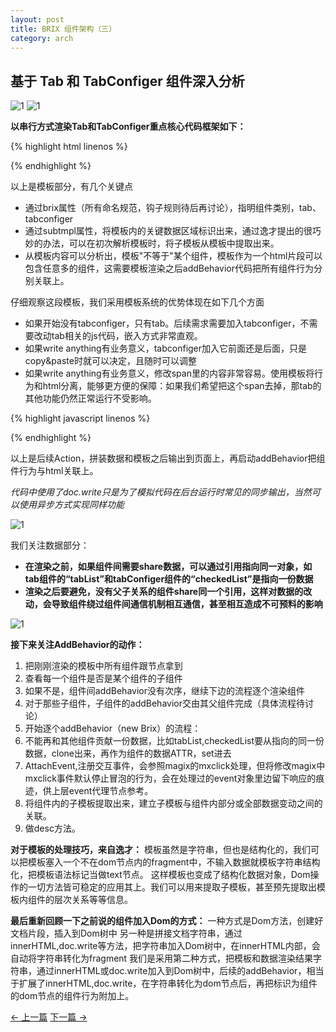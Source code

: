 ```yaml
---
layout: post
title: BRIX 组件架构（三）
category: arch
---
```


## 基于 Tab 和 TabConfiger 组件深入分析

![1](/brix/assets/img/brix-arch/3/1.jpg)
![1](/brix/assets/img/brix-arch/3/2.png)

**以串行方式渲染Tab和TabConfiger重点核心代码框架如下：**

{% highlight html linenos %}
<script type="template" id="tmpl_1">
  <div brix="tab">
    <!--#keyArea-->
    <ul subtmpl="tablist;currentid">
      {{#tablist}}
      <li {{#currentid}}class="current"{{/currentid}}>{{text}}</li>
      {{/tablist}}
    </ul>
    <!--/keyArea-->
    <span>write anything</span>
    <!--#tabConfiger-->
    <div brix="tabconfiger">
      <button>configer</button>
      <div>
        <ul>
          {{#allList}}
            <input type="checkbox" {{#checkedList}}checked{{/checkedList}}/>{{text}}
          {{/allList}}
        </ul>
      </div>
    </div>
    <!--/tabConfiger-->
  </div>
</script>
{% endhighlight %}

以上是模板部分，有几个关键点

- 通过brix属性（所有命名规范，钩子规则待后再讨论），指明组件类别，tab、tabconfiger
- 通过subtmpl属性，将模板内的关键数据区域标识出来，通过逸才提出的很巧妙的办法，可以在初次解析模板时，将子模板从模板中提取出来。
- 从模板内容可以分析出，模板"不等于"某个组件，模板作为一个html片段可以包含任意多的组件，这需要模板渲染之后addBehavior代码把所有组件行为分别关联上。

仔细观察这段模板，我们采用模板系统的优势体现在如下几个方面

- 如果开始没有tabconfiger，只有tab。后续需求需要加入tabconfiger，不需要改动tab相关的js代码，嵌入方式非常直观。
- 如果<span>write anything</span>有业务意义，tabconfiger加入它前面还是后面，只是copy&paste时就可以决定，且随时可以调整
- 如果<span>write anything</span>有业务意义，修改span里的内容非常容易。使用模板将行为和html分离，能够更方便的保障：如果我们希望把这个span去掉，那tab的其他功能仍然正常运行不受影响。

{% highlight javascript linenos %}
<script>
  //tab 承载数据
  var tabList = [A,B,C];
  var currentId = A;
  //tabConfiger 承载数据
  var allList = [A,B,C,D,E];
  var checkedList = tabList;
  //渲染数据
  var data = {
    tabList:tabList,
    currentId:currentId,
    allList:allList,
    checkedList:checkedList
  }
  //构建html
  var s = Mustache.to_html("tmpl_1",data);
  s += "<scr"+"ipt>addBehavior('tmpl_1')</scr"+"ipt>";
  //输出html，后启动addBehavior动作
  document.write(s);
</script>
{% endhighlight %}

以上是后续Action，拼装数据和模板之后输出到页面上，再启动addBehavior把组件行为与html关联上。

*代码中使用了doc.write只是为了模拟代码在后台运行时常见的同步输出，当然可以使用异步方式实现同样功能*

![1](/brix/assets/img/brix-arch/3/33.jpg)

我们关注数据部分：

- **在渲染之前，如果组件间需要share数据，可以通过引用指向同一对象，如tab组件的“tabList”和tabConfiger组件的“checkedList”是指向一份数据**
- **渲染之后要避免，没有父子关系的组件share同一个引用，这样对数据的改动，会导致组件绕过组件间通信机制相互通信，甚至相互造成不可预料的影响**

![1](/brix/assets/img/brix-arch/3/44.jpg)

**接下来关注AddBehavior的动作：**

1. 把刚刚渲染的模板中所有组件跟节点拿到
2. 查看每一个组件是否是某个组件的子组件
  1. 如果不是，组件间addBehavior没有次序，继续下边的流程逐个渲染组件
  2. 对于那些子组件，子组件的addBehavior交由其父组件完成（具体流程待讨论）
3. 开始逐个addBehavior（new Brix）的流程：
  1. 不能再和其他组件贡献一份数据，比如tabList,checkedList要从指向的同一份数据，clone出来，再作为组件的数据ATTR，set进去
  2. AttachEvent,注册交互事件，会参照magix的mxclick处理，但将修改magix中mxclick事件默认停止冒泡的行为，会在处理过的event对象里边留下响应的痕迹，供上层event代理节点参考。
  3. 将组件内的子模板提取出来，建立子模板与组件内部分或全部数据变动之间的关联。
  4. 做desc方法。

**对于模板的处理技巧，来自逸才：**
模板虽然是字符串，但也是结构化的，我们可以把模板塞入一个不在dom节点内的fragment中，不输入数据就模板字符串结构化，把模板语法标记当做text节点。 这样模板也变成了结构化数据对象，Dom操作的一切方法皆可稳定的应用其上。我们可以用来提取子模板，甚至预先提取出模板内组件的层次关系等等信息。

**最后重新回顾一下之前说的组件加入Dom的方式：**
一种方式是Dom方法，创建好文档片段，插入到Dom树中
另一种是拼接文档字符串，通过innerHTML,doc.write等方法，把字符串加入Dom树中，在innerHTML内部，会自动将字符串转化为fragment
我们是采用第二种方式，把模板和数据渲染结果字符串，通过innerHTML或doc.write加入到Dom树中，后续的addBehavior，相当于扩展了innerHTML,doc.write，在字符串转化为dom节点后，再把标识为组件的dom节点的组件行为附加上。

<div class="bottom-nav">
    <a rel="previous" href="/brix{{page.previous.url}}">&larr; 上一篇</a>
    <a rel="next" href="/brix{{page.next.url}}">下一篇 &rarr;</a>
</div>